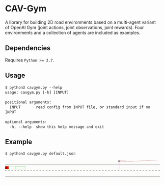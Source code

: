 # CAV-Gym
A library for building 2D road environments based on a multi-agent variant of OpenAI Gym (joint actions, joint observations, joint rewards).
Four environments and a collection of agents are included as examples.

## Dependencies
Requires ```Python >= 3.7```.

## Usage
```
$ python3 cavgym.py --help
usage: cavgym.py [-h] [INPUT]

positional arguments:
  INPUT       read config from INPUT file, or standard input if no INPUT

optional arguments:
  -h, --help  show this help message and exit
```

## Example
```
$ python3 cavgym.py default.json
```
![](demos/pedestrians.gif)
